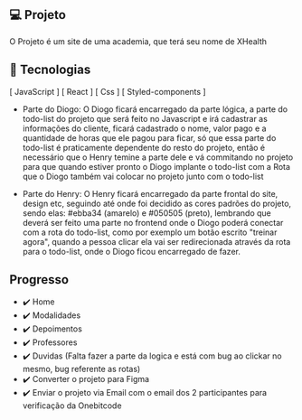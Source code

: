 ## 💻 Projeto
O Projeto é um site de uma academia, que terá seu nome de XHealth

## 🚀 Tecnologias
[ JavaScript ]
[ React ]
[ Css ]
[ Styled-components ]

- Parte do Diogo:
O Diogo ficará encarregado da parte lógica, a parte do todo-list do projeto que será feito no Javascript e irá cadastrar as informações do cliente,
ficará cadastrado o nome, valor pago e a quantidade de horas que ele pagou para ficar, só que essa parte do todo-list é praticamente dependente do resto do projeto, então é necessário que o Henry temine a parte dele e vá commitando no projeto para que quando estiver pronto o Diogo implante o todo-list com a Rota que o Diogo também vai colocar no projeto junto com o todo-list

- Parte do Henry:
O Henry ficará encarregado da parte frontal do site, design etc, seguindo até onde foi decidido as cores padrões do projeto, sendo elas: #ebba34 (amarelo) e #050505 (preto),
lembrando que deverá ser feito uma parte no frontend onde o Diogo poderá conectar com a rota do todo-list, como por exemplo um botão escrito "treinar agora",
quando a pessoa clicar ela vai ser redirecionada através da rota para o todo-list, onde o Diogo ficou encarregado de fazer.

## Progresso
- ✔️ Home
- ✔️ Modalidades
- ✔️ Depoimentos
- ✔️ Professores
- ✔️ Duvidas (Falta fazer a parte da logica e está com bug ao clickar no mesmo, bug referente as rotas)
- ✔️ Converter o projeto para Figma
- ✔️ Enviar o projeto via Email com o email dos 2 participantes para verificação da Onebitcode
  
